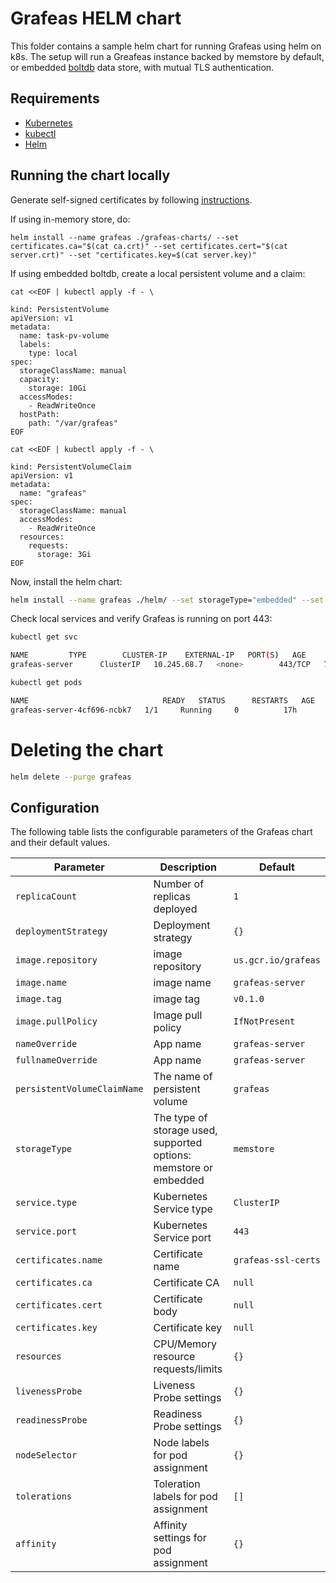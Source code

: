 # Grafeas HELM chart

This folder contains a sample helm chart for running Grafeas using helm on k8s.
The setup will run a Greafeas instance backed by memstore by default, or embedded [boltdb](https://github.com/boltdb/bolt) data store, with mutual TLS authentication.

## Requirements

* [Kubernetes](https://kubernetes.io/)
* [kubectl](https://kubernetes.io/docs/tasks/tools/install-kubectl/)
* [Helm](https://helm.sh/)

## Running the chart locally

Generate self-signed certificates by following [instructions](../docs/running_grafeas.md#use-grafeas-with-self-signed-certificate).

If using in-memory store, do:

```
helm install --name grafeas ./grafeas-charts/ --set certificates.ca="$(cat ca.crt)" --set certificates.cert="$(cat server.crt)" --set "certificates.key=$(cat server.key)"
```

If using embedded boltdb, create a local persistent volume and a claim:

```shell
cat <<EOF | kubectl apply -f - \

kind: PersistentVolume
apiVersion: v1
metadata:
  name: task-pv-volume
  labels:
    type: local
spec:
  storageClassName: manual
  capacity:
    storage: 10Gi
  accessModes:
    - ReadWriteOnce
  hostPath:
    path: "/var/grafeas"
EOF

cat <<EOF | kubectl apply -f - \

kind: PersistentVolumeClaim
apiVersion: v1
metadata:
  name: "grafeas"
spec:
  storageClassName: manual
  accessModes:
    - ReadWriteOnce
  resources:
    requests:
      storage: 3Gi
EOF
```

Now, install the helm chart:

```sh
helm install --name grafeas ./helm/ --set storageType="embedded" --set certificates.ca="$(cat ca.crt)" --set certificates.cert="$(cat server.crt)" --set "certificates.key=$(cat server.key)"
```

Check local services and verify Grafeas is running on port 443:

```sh
kubectl get svc

NAME         TYPE        CLUSTER-IP    EXTERNAL-IP   PORT(S)   AGE
grafeas-server      ClusterIP   10.245.68.7   <none>        443/TCP   79s

kubectl get pods

NAME                              READY   STATUS      RESTARTS   AGE
grafeas-server-4cf696-ncbk7   1/1     Running     0          17h
```

# Deleting the chart

```sh
helm delete --purge grafeas
```

## Configuration

The following table lists the configurable parameters of the Grafeas chart and their default values.

| Parameter                                   | Description                               | Default                                    |
| ------------------------------------------  | ----------------------------------------  | -------------------------------------------|
| `replicaCount`                                | Number of replicas deployed               | `1`                                          |
| `deploymentStrategy`                          | Deployment strategy                       | `{}`                                         |
| `image.repository`                            | image repository                          | `us.gcr.io/grafeas`                          |
| `image.name`                                  | image name                                | `grafeas-server`                             |
| `image.tag`                                   | image tag                                 | `v0.1.0`                                     |
| `image.pullPolicy`                            | Image pull policy                         | `IfNotPresent`                               |
| `nameOverride`                                | App name                                  | `grafeas-server`                             |
| `fullnameOverride`                            | App name                                  | `grafeas-server`                             |
| `persistentVolumeClaimName`                   | The name of persistent volume             | `grafeas`                                    |
| `storageType`                                 | The type of storage used, supported options: memstore or embedded | `memstore`           |
| `service.type`                                | Kubernetes Service type                   | `ClusterIP`                                  |
| `service.port`                                | Kubernetes Service port                   | `443`                                        |
| `certificates.name`                           | Certificate name                          | `grafeas-ssl-certs`                        |
| `certificates.ca`                             | Certificate CA                            | `null`                                       |
| `certificates.cert`                           | Certificate body                          | `null`                                       |
| `certificates.key`                            | Certificate key                           | `null`                                       |
| `resources`                                   | CPU/Memory resource requests/limits       | `{}`                                         |
| `livenessProbe`                               | Liveness Probe settings                   | `{}`                                         |
| `readinessProbe`                              | Readiness Probe settings                  | `{}`                                         |
| `nodeSelector`                                | Node labels for pod assignment            | `{}`                                         |
| `tolerations`                                 | Toleration labels for pod assignment	  | `[]`                                         |
| `affinity`                                    | Affinity settings for pod assignment      | `{}`                                         |
